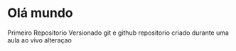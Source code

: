 # Olá mundo
 Primeiro Repositorio Versionado git e github
 repositorio criado durante uma aula ao vivo
 alteraçao
 
